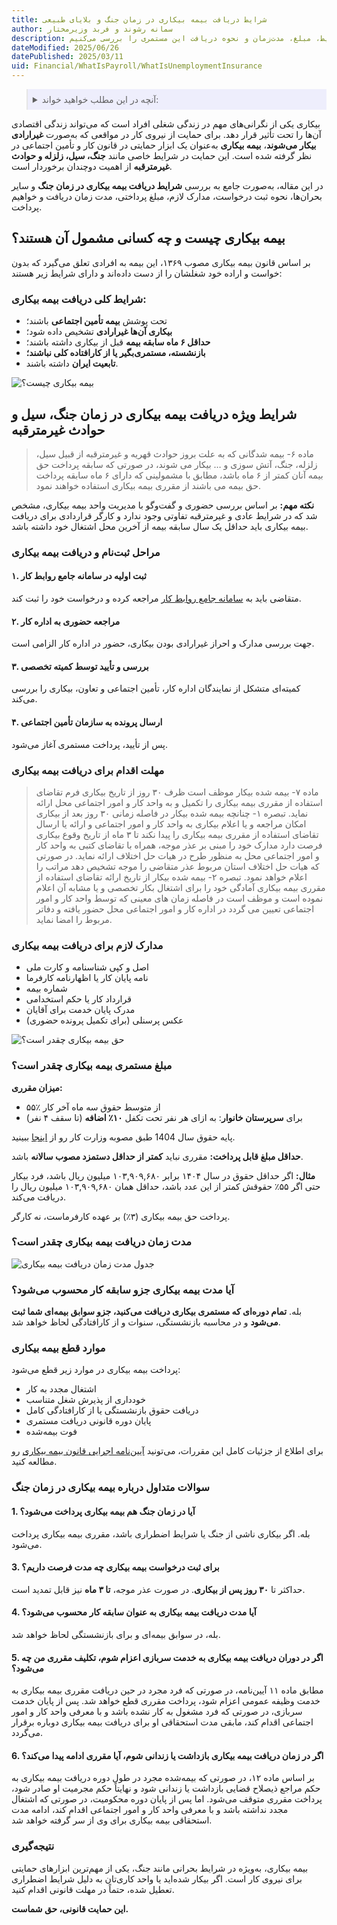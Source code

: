 ```yaml
---
title: شرایط دریافت بیمه بیکاری در زمان جنگ و بلایای طبیعی
author: سمانه رشوند و فربد وزیرمختار
description: بیمه بیکاری حمایت مالی از کارگرانی است که بدون خواست خود شغلشان را از دست داده‌اند. شرایط، مبلغ، مدت‌زمان و نحوه دریافت این مستمری را بررسی می‌کنیم.
dateModified: 2025/06/26
datePublished: 2025/03/11
uid: Financial/WhatIsPayroll/WhatIsUnemploymentInsurance
---
```

<blockquote style="background-color:#eeeefc; padding:0.5rem">
<details>
  <summary>آنچه در این مطلب خواهید خواند:</summary>
  <ul>
    <li>بیمه بیکاری چیست و چه کسانی مشمول آن هستند؟</li>
    <li>شرایط دریافت بیمه بیکاری در زمان جنگ و حوادث غیرمترقبه</li>
    <li>مراحل ثبت‌نام و دریافت بیمه بیکاری</li>
    <li>مهلت قانونی ثبت درخواست بیمه بیکاری</li>
    <li>مدارک لازم برای دریافت بیمه بیکاری</li>
    <li>مبلغ مستمری و نحوه محاسبه مقرری بیمه بیکاری</li>
    <li>مدت زمان دریافت بیمه بیکاری</li>
    <li>آیا دوره دریافت بیمه بیکاری جزو سابقه کار است؟</li>
    <li>موارد قطع مقرری بیمه بیکاری</li>
    <li>سوالات متداول</li>
  </ul>
</details>
</blockquote>

بیکاری یکی از نگرانی‌های مهم در زندگی شغلی افراد است که می‌تواند زندگی اقتصادی آن‌ها را تحت تأثیر قرار دهد. برای حمایت از نیروی کار در مواقعی که به‌صورت **غیرارادی بیکار می‌شوند**، **بیمه بیکاری** به‌عنوان یک ابزار حمایتی در قانون کار و تأمین اجتماعی در نظر گرفته شده است. این حمایت در شرایط خاصی مانند **جنگ، سیل، زلزله و حوادث غیرمترقبه** از اهمیت دوچندان برخوردار است.

در این مقاله، به‌صورت جامع به بررسی **شرایط دریافت بیمه بیکاری در زمان جنگ** و سایر بحران‌ها، نحوه ثبت درخواست، مدارک لازم، مبلغ پرداختی، مدت زمان دریافت و خواهیم پرداخت.

## بیمه بیکاری چیست و چه کسانی مشمول آن هستند؟

بر اساس قانون بیمه بیکاری مصوب ۱۳۶۹، این بیمه به افرادی تعلق می‌گیرد که بدون خواست و اراده خود شغلشان را از دست داده‌اند و دارای شرایط زیر هستند:

### شرایط کلی دریافت بیمه بیکاری:

* تحت پوشش **بیمه تأمین اجتماعی** باشند؛
* **بیکاری آن‌ها غیرارادی** تشخیص داده شود؛
* **حداقل ۶ ماه سابقه بیمه** قبل از بیکاری داشته باشند؛
* **بازنشسته، مستمری‌بگیر یا از کارافتاده کلی نباشند؛**
* **تابعیت ایران** داشته باشند.

![بیمه بیکاری چیست؟](./Images/WhatIsUnemploymentInsurance.webp)

## شرایط ویژه دریافت بیمه بیکاری در زمان جنگ، سیل و حوادث غیرمترقبه
 
> ماده ۶- بیمه شدگانی که به علت بروز حوادث قهریه و غیرمترقبه از قبیل سیل، زلزله، جنگ، آتش سوزی و … بیکار می شوند، در صورتی که سابقه پرداخت حق بیمه آنان کمتر از ۶ ماه باشد، مطابق با مشمولینی که دارای ۶ ماه سابقه پرداخت حق بیمه می باشند از مقرری بیمه بیکاری استفاده خواهند نمود.

**نکته مهم:** بر اساس بررسی حضوری و گفت‌وگو با مدیریت واحد بیمه بیکاری، مشخص شد که در شرایط عادی و غیرمترقبه تفاوتی وجود ندارد و کارگر قراردادی برای دریافت بیمه بیکاری باید حداقل یک سال سابقه بیمه از آخرین محل اشتغال خود داشته باشد.

### مراحل ثبت‌نام و دریافت بیمه بیکاری

#### ۱. ثبت اولیه در سامانه جامع روابط کار

متقاضی باید به [سامانه جامع روابط کار](https://prkar.mcls.gov.ir) مراجعه کرده و درخواست خود را ثبت کند.

#### ۲. مراجعه حضوری به اداره کار

جهت بررسی مدارک و احراز غیرارادی بودن بیکاری، حضور در اداره کار الزامی است.

#### ۳. بررسی و تأیید توسط کمیته تخصصی

کمیته‌ای متشکل از نمایندگان اداره کار، تأمین اجتماعی و تعاون، بیکاری را بررسی می‌کند.

#### ۴. ارسال پرونده به سازمان تأمین اجتماعی

پس از تأیید، پرداخت مستمری آغاز می‌شود.

### مهلت اقدام برای دریافت بیمه بیکاری

> ماده ۷- بیمه شده بیکار موظف است ظرف ۳۰ روز از تاریخ بیکاری فرم تقاضای استفاده از مقرری بیمه بیکاری را تکمیل و به واحد کار و امور اجتماعی محل ارائه نماید.
تبصره ۱- چنانچه بیمه شده بیکار در فاصله زمانی ۳۰ روز بعد از بیکاری امکان مراجعه و یا اعلام بیکاری به واحد کار و امور اجتماعی و ارائه یا ارسال تقاضای استفاده از مقرری بیمه بیکاری را پیدا نکند تا ۳ ماه از تاریخ وقوع بیکاری فرصت دارد مدارک خود را مبنی بر عذر موجه، همراه با تقاضای کتبی به واحد کار و امور اجتماعی محل به منظور طرح در هیات حل اختلاف ارائه نماید. در صورتی که هیات حل اختلاف استان مربوط عذر متقاضی را موجه تشخیص دهد مراتب را اعلام خواهد نمود.
تبصره ۲- بیمه شده بیکار از تاریخ ارائه تقاضای استفاده از مقرری بیمه بیکاری آمادگی خود را برای اشتغال بکار تخصصی و یا مشابه آن اعلام نموده است و موظف است در فاصله زمان های معینی که توسط واحد کار و امور اجتماعی تعیین می گردد در اداره کار و امور اجتماعی محل حضور یافته و دفاتر مربوط را امضا نماید.

### مدارک لازم برای دریافت بیمه بیکاری

* اصل و کپی شناسنامه و کارت ملی
* نامه پایان کار یا اظهارنامه کارفرما
* شماره بیمه
* قرارداد کار یا حکم استخدامی
* مدرک پایان خدمت برای آقایان
* عکس پرسنلی (برای تکمیل پرونده حضوری)

![حق بیمه بیکاری چقدر است؟](./Images/UnemploymentInsurance02.webp)

### مبلغ مستمری بیمه بیکاری چقدر است؟

**میزان مقرری:**

* ۵۵٪ از متوسط حقوق سه ماه آخر کار
* برای **سرپرستان خانوار**: به ازای هر نفر تحت تکفل **۱۰٪ اضافه** (تا سقف ۴ نفر)

پایه حقوق سال 1404 طبق مصوبه وزارت کار رو از <a href="https://www.hooshkar.com/Wiki/Payroll/Payroll1404" target="_blank">اینجا</a> ببینید.

**حداقل مبلغ قابل پرداخت:**
مقرری نباید **کمتر از حداقل دستمزد مصوب سالانه** باشد.

**مثال:** اگر حداقل حقوق در سال ۱۴۰۴ برابر ۱۰۳,۹۰۹,۶۸۰ میلیون ریال باشد، فرد بیکار حتی اگر ۵۵٪ حقوقش کمتر از این عدد باشد، حداقل همان ۱۰۳,۹۰۹,۶۸۰ میلیون ریال را دریافت می‌کند.

پرداخت حق بیمه بیکاری (۳٪) بر عهده کارفرماست، نه کارگر.

### مدت زمان دریافت بیمه بیکاری چقدر است؟

![جدول مدت زمان دریافت بیمه بیکاری](./Images/UnemploymentInsurance.webp)


### آیا مدت بیمه بیکاری جزو سابقه کار محسوب می‌شود؟

بله. **تمام دوره‌ای که مستمری بیکاری دریافت می‌کنید، جزو سوابق بیمه‌ای شما ثبت می‌شود** و در محاسبه بازنشستگی، سنوات و از کارافتادگی لحاظ خواهد شد.

### موارد قطع بیمه بیکاری

پرداخت بیمه بیکاری در موارد زیر قطع می‌شود:

* اشتغال مجدد به کار
* خودداری از پذیرش شغل متناسب
* دریافت حقوق بازنشستگی یا از کارافتادگی کامل
* پایان دوره قانونی دریافت مستمری
* فوت بیمه‌شده

برای اطلاع از جزئیات کامل این مقررات، می‌تونید <a href="https://rc.majlis.ir/fa/law/show/112580" target="_blank">آیین‌نامه اجرایی قانون بیمه بیکاری</a> رو مطالعه کنید.

### سوالات متداول درباره بیمه بیکاری در زمان جنگ

#### 1. آیا در زمان جنگ هم بیمه بیکاری پرداخت می‌شود؟
بله. اگر بیکاری ناشی از جنگ یا شرایط اضطراری باشد، مقرری بیمه بیکاری پرداخت می‌شود.

#### 3. برای ثبت درخواست بیمه بیکاری چه مدت فرصت داریم؟
حداکثر تا **۳۰ روز پس از بیکاری**. در صورت عذر موجه، **تا ۳ ماه** نیز قابل تمدید است.

#### 4. آیا مدت دریافت بیمه بیکاری به عنوان سابقه کار محسوب می‌شود؟
بله، در سوابق بیمه‌ای و برای بازنشستگی لحاظ خواهد شد.

#### 5. اگر در دوران دریافت بیمه بیکاری به خدمت سربازی اعزام شوم، تکلیف مقرری من چه می‌شود؟
مطابق ماده ۱۱ آیین‌نامه، در صورتی که فرد مجرد در حین دریافت مقرری بیمه بیکاری به خدمت وظیفه عمومی اعزام شود، پرداخت مقرری قطع خواهد شد.
پس از پایان خدمت سربازی، در صورتی که فرد مشغول به کار نشده باشد و با معرفی واحد کار و امور اجتماعی اقدام کند، مابقی مدت استحقاقی او برای دریافت بیمه بیکاری دوباره برقرار می‌گردد.

#### 6. اگر در زمان دریافت بیمه بیکاری بازداشت یا زندانی شوم، آیا مقرری ادامه پیدا می‌کند؟
بر اساس ماده ۱۲، در صورتی که بیمه‌شده مجرد در طول دوره دریافت بیمه بیکاری به حکم مراجع ذیصلاح قضایی بازداشت یا زندانی شود و نهایتاً حکم مجرمیت او صادر شود، پرداخت مقرری متوقف می‌شود.
اما پس از پایان دوره محکومیت، در صورتی که اشتغال مجدد نداشته باشد و با معرفی واحد کار و امور اجتماعی اقدام کند، ادامه مدت استحقاقی بیمه بیکاری برای وی از سر گرفته خواهد شد.

### نتیجه‌گیری

بیمه بیکاری، به‌ویژه در شرایط بحرانی مانند جنگ، یکی از مهم‌ترین ابزارهای حمایتی برای نیروی کار است. اگر بیکار شده‌اید یا واحد کاری‌تان به دلیل شرایط اضطراری تعطیل شده، حتماً در مهلت قانونی اقدام کنید.

**این حمایت قانونی، حق شماست.**